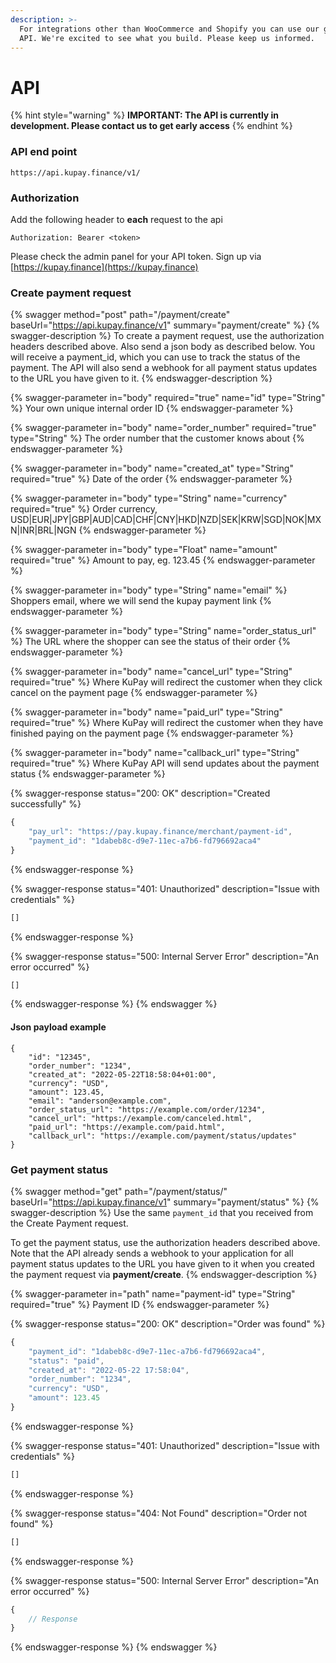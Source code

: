 ```yaml
---
description: >-
  For integrations other than WooCommerce and Shopify you can use our generic
  API. We're excited to see what you build. Please keep us informed.
---
```


# API

{% hint style="warning" %}
**IMPORTANT: The API is currently in development. Please contact us to get early access**
{% endhint %}

### API end point

```
https://api.kupay.finance/v1/
```

### Authorization

Add the following header to **each** request to the api

```
Authorization: Bearer <token>
```

Please check the admin panel for your API token. Sign up via [https://kupay.finance](https://kupay.finance)



### Create payment request

{% swagger method="post" path="/payment/create" baseUrl="https://api.kupay.finance/v1" summary="payment/create" %}
{% swagger-description %}
To create a payment request, use the authorization headers described above. Also send a json body as described below. You will receive a payment_id, which you can use to track the status of the payment. The API will also send a webhook for all payment status updates to the URL you have given to it.
{% endswagger-description %}

{% swagger-parameter in="body" required="true" name="id" type="String" %}
Your own unique internal order ID
{% endswagger-parameter %}

{% swagger-parameter in="body" name="order_number" required="true" type="String" %}
The order number that the customer knows about
{% endswagger-parameter %}

{% swagger-parameter in="body" name="created_at" type="String" required="true" %}
Date of the order
{% endswagger-parameter %}

{% swagger-parameter in="body" type="String" name="currency" required="true" %}
Order currency, USD|EUR|JPY|GBP|AUD|CAD|CHF|CNY|HKD|NZD|SEK|KRW|SGD|NOK|MXN|INR|BRL|NGN
{% endswagger-parameter %}

{% swagger-parameter in="body" type="Float" name="amount" required="true" %}
Amount to pay, eg. 123.45
{% endswagger-parameter %}

{% swagger-parameter in="body" type="String" name="email" %}
Shoppers email, where we will send the kupay payment link
{% endswagger-parameter %}

{% swagger-parameter in="body" type="String" name="order_status_url" %}
The URL where the shopper can see the status of their order
{% endswagger-parameter %}

{% swagger-parameter in="body" name="cancel_url" type="String" required="true" %}
Where KuPay will redirect the customer when they click cancel on the payment page
{% endswagger-parameter %}

{% swagger-parameter in="body" name="paid_url" type="String" required="true" %}
Where KuPay will redirect the customer when they have finished paying on the payment page
{% endswagger-parameter %}

{% swagger-parameter in="body" name="callback_url" type="String" required="true" %}
Where KuPay API will send updates about the payment status
{% endswagger-parameter %}

{% swagger-response status="200: OK" description="Created successfully" %}
```javascript
{
    "pay_url": "https://pay.kupay.finance/merchant/payment-id",
    "payment_id": "1dabeb8c-d9e7-11ec-a7b6-fd796692aca4"
}
```
{% endswagger-response %}

{% swagger-response status="401: Unauthorized" description="Issue with credentials" %}
```javascript
[]
```
{% endswagger-response %}

{% swagger-response status="500: Internal Server Error" description="An error occurred" %}
```javascript
[]
```
{% endswagger-response %}
{% endswagger %}

#### Json payload example

```
{
	"id": "12345",
	"order_number": "1234",
	"created_at": "2022-05-22T18:58:04+01:00",
	"currency": "USD",
	"amount": 123.45,
	"email": "anderson@example.com",
	"order_status_url": "https://example.com/order/1234",
	"cancel_url": "https://example.com/canceled.html",
	"paid_url": "https://example.com/paid.html",
	"callback_url": "https://example.com/payment/status/updates"
}
```



### Get payment status

{% swagger method="get" path="/payment/status/<payment-id>" baseUrl="https://api.kupay.finance/v1" summary="payment/status" %}
{% swagger-description %}
Use the same `payment_id` that you received from the Create Payment request.

To get the payment status, use the authorization headers described above. Note that the API already sends a webhook to your application for all payment status updates to the URL you have given to it when you created the payment request via **payment/create**.
{% endswagger-description %}

{% swagger-parameter in="path" name="payment-id" type="String" required="true" %}
Payment ID
{% endswagger-parameter %}

{% swagger-response status="200: OK" description="Order was found" %}
```javascript
{
    "payment_id": "1dabeb8c-d9e7-11ec-a7b6-fd796692aca4",
    "status": "paid",
    "created_at": "2022-05-22 17:58:04",
    "order_number": "1234",
    "currency": "USD",
    "amount": 123.45
}
```
{% endswagger-response %}

{% swagger-response status="401: Unauthorized" description="Issue with credentials" %}
```javascript
[]
```
{% endswagger-response %}

{% swagger-response status="404: Not Found" description="Order not found" %}
```javascript
[]
```
{% endswagger-response %}

{% swagger-response status="500: Internal Server Error" description="An error occurred" %}
```javascript
{
    // Response
}
```
{% endswagger-response %}
{% endswagger %}
